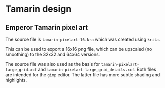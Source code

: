 # Tamarin design

## Emperor Tamarin pixel art 

The source file is `tamarin-pixelart-16.kra` which was created using
`krita`.

This can be used to export a 16x16 png file, which can be upscaled (no
smoothing) to the 32x32 and 64x64 versions.

The source file was also used as the basis for
`tamarin-pixelart-large_grid.xcf` and
`tamarin-pixelart-large_grid_details.xcf`. Both files are intended for
the `gimp` editor.  The latter file has more subtle shading and
highlights.




